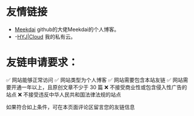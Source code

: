 # 友情链接
- [Meekdai](https://blog.meekdai.com/) github的大佬Meekdai的个人博客。
- -[HYJ|Cloud](https://hyj666.great-site.net) 我的私有云。
#  友链申请要求：
✅ 网站能够正常访问
✅ 网站类型为个人博客
✅ 网站需要包含本站友链
✅ 网站需要开通一年以上，且原创文章不少于 30 篇
❌ 不接受商业性或包含侵入性广告的站点
❌ 不接受违反中华人民共和国法律法规的站点

如果符合如上条件，可在本页面评论区留言您的友链信息